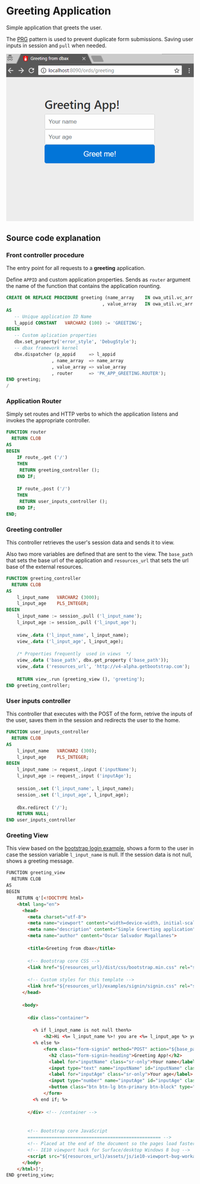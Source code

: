 # Greeting Application

Simple application that greets the user.

The [PRG](https://en.wikipedia.org/wiki/Post/Redirect/Get) pattern is used to prevent duplicate form submissions. Saving user inputs in session and `pull` when needed. 


![dbax greeting Application](greetingApp.gif)


## Source code explanation

### Front controller procedure

The entry point for all requests to a **greeting** application.

Define `APPID` and custom application properties. Sends as `router` argument the name of the function that contains the application rounting.

```sql
CREATE OR REPLACE PROCEDURE greeting (name_array    IN owa_util.vc_arr DEFAULT dbx.empty_vc_arr
                                    , value_array   IN owa_util.vc_arr DEFAULT dbx.empty_vc_arr )
AS
   -- Unique application ID Name
   l_appid CONSTANT   VARCHAR2 (100) := 'GREETING';
BEGIN
   -- Custom aplication properties  
   dbx.set_property('error_style', 'DebugStyle');   
   -- dbax framework kernel 
   dbx.dispatcher (p_appid     => l_appid
                 , name_array  => name_array
                 , value_array => value_array
                 , router      => 'PK_APP_GREETING.ROUTER');
END greeting;
/
```


### Application Router

Simply set routes and HTTP verbs to which the application listens and invokes the appropriate controller.

```sql
FUNCTION router
  RETURN CLOB
AS
BEGIN
    IF route_.get ('/')
    THEN
     RETURN greeting_controller ();
    END IF;

    IF route_.post ('/')
    THEN
     RETURN user_inputs_controller ();
    END IF;
END;
```

### Greeting controller

This controller retrieves the user's session data and sends it to view. 

Also two more variables are defined that are sent to the view. The `base_path` that sets the base url of the application and `resources_url` that sets the url base of the external resources.

```sql
FUNCTION greeting_controller
  RETURN CLOB
AS
    l_input_name   VARCHAR2 (3000);
    l_input_age    PLS_INTEGER;
BEGIN
    l_input_name := session_.pull ('l_input_name');
    l_input_age := session_.pull ('l_input_age');

    view_.data ('l_input_name', l_input_name);
    view_.data ('l_input_age', l_input_age);

    /* Properties frequently  used in views  */   
    view_.data ('base_path', dbx.get_property ('base_path'));
    view_.data ('resources_url', 'http://v4-alpha.getbootstrap.com');

    RETURN view_.run (greeting_view (), 'greeting');
END greeting_controller;
```

### User inputs controller

This controller that executes with the POST of the form, retrive the inputs of the user, saves them in the session and redirects the user to the home.

```sql
FUNCTION user_inputs_controller
  RETURN CLOB
AS
    l_input_name   VARCHAR2 (300);
    l_input_age    PLS_INTEGER;
BEGIN
    l_input_name := request_.input ('inputName');
    l_input_age := request_.input ('inputAge');

    session_.set ('l_input_name', l_input_name);
    session_.set ('l_input_age', l_input_age);

    dbx.redirect ('/');
    RETURN NULL;
END user_inputs_controller
```

### Greeting View

This view based on the [bootstrap login example](https://getbootstrap.com/examples/signin/), shows a form to the user in case the session variable `l_input_name` is null. If the session data is not null, shows a greeting message. 

```html
FUNCTION greeting_view
  RETURN CLOB
AS
BEGIN
    RETURN q'[<!DOCTYPE html>
    <html lang="en">
      <head>
        <meta charset="utf-8">
        <meta name="viewport" content="width=device-width, initial-scale=1, shrink-to-fit=no">
        <meta name="description" content="Simple Greerting application">
        <meta name="author" content="Oscar Salvador Magallanes">
        
        <title>Greeting from dbax</title>

        <!-- Bootstrap core CSS -->
        <link href="${resources_url}/dist/css/bootstrap.min.css" rel="stylesheet">

        <!-- Custom styles for this template -->
        <link href="${resources_url}/examples/signin/signin.css" rel="stylesheet">
      </head>

      <body>

        <div class="container">

          <% if l_input_name is not null then%>
              <h2>Hi <%= l_input_name %>! you are <%= l_input_age %> years old</h2>
          <% else %>
              <form class="form-signin" method="POST" action="${base_path}/">
                <h2 class="form-signin-heading">Greeting App!</h2>
                <label for="inputName" class="sr-only">Your name</label>
                <input type="text" name="inputName" id="inputName" class="form-control" placeholder="Your name" required autofocus>
                <label for="inputAge" class="sr-only">Your age</label>
                <input type="number" name="inputAge" id="inputAge" class="form-control" placeholder="Your age" required>
                <button class="btn btn-lg btn-primary btn-block" type="submit">Greet me!</button>
              </form>
          <% end if; %>

        </div> <!-- /container -->


        <!-- Bootstrap core JavaScript
        ================================================== -->
        <!-- Placed at the end of the document so the pages load faster -->
        <!-- IE10 viewport hack for Surface/desktop Windows 8 bug -->
        <script src="${resources_url}/assets/js/ie10-viewport-bug-workaround.js"></script>
      </body>
    </html>]';
END greeting_view;
```